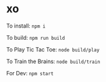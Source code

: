 # xo

To install: `npm i`

To build: `npm run build`

To Play Tic Tac Toe: `node build/play`

To Train the Brains: `node build/train`

For Dev: `npm start`
